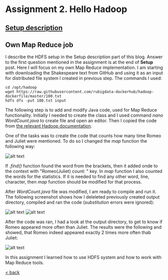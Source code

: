 # Assignment 2. Hello Hadoop

## [Setup description](hadoop-setup.md)

## Own Map Reduce job

I describe the HDFS setup in the Setup description part of this blog. Answer to the first question mentioned in the assignment is at the end of **Setup** post. Here I will focus on my own Map Reduce implementation. I am starting with downloading the Shakespeare text from GitHub and using it as an input for distributed file system I created in previous step. The commands I used:
```
cd /opt/hadoop
wget https://raw.githubusercontent.com/rubigdata-dockerhub/hadoop-dockerfile/master/100.txt
hdfs dfs -put 100.txt input
```
The following step is to add and modify Java code, used for Map Reduce functionality. Initially I needed to create the class and I used command _nano WordCount.java_ to create file and open an editor. Then I copied the code from [the relevant Hadoop documentation](https://hadoop.apache.org/docs/r3.2.2/hadoop-mapreduce-client/hadoop-mapreduce-client-core/MapReduceTutorial.html#Source_Code). 

One of the tasks was to create the code that counts how many time Romeo and Juliet were mentioned. To do so I changed the _map_ function the following way: 

![alt text](/images/javacode.png "Title")

If _.find()_ function found the word from the brackets, then it added onde to the context with "Romeo(Juliet) count: " key. In _map_ function I also counted the words for the statistics. If it is needed to find any other word, line, character, then _map_ function should be modified for that process. 

After _WordCount.java_ file was modified, I am ready to compile and run it. The following screenshot shows how I deleleted previously created output directory, compiled and ran the code (_substitution_ errors were ignored): 

![alt text](/images/hdfscommands.png "Title")
![alt text](/images/mapreduceoutput.png "Title")

After the code was ran, I had a look at the output directory, to get to know if Romeo appeared more often than Juliet. The results were the following and showed, that Romeo indeed appeared exactly 2 times more often thab Juliet: 

![alt text](/images/outputfolder.png "Title")

In this assignment I learned how to use HDFS system and how to work with Map Reduce tools. 


[< back](index.md)